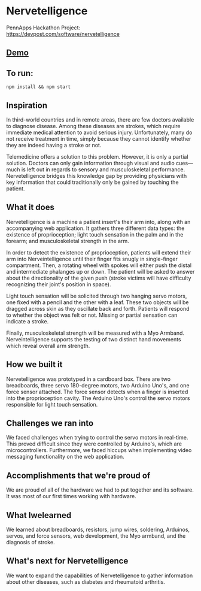 # Nervetelligence
PennApps Hackathon Project: https://devpost.com/software/nervetelligence

## [Demo](https://nervetelligence-pennapps.herokuapp.com/quickstart/)

## To run:
```
npm install && npm start
```

## Inspiration
In third-world countries and in remote areas, there are few doctors available to diagnose disease. Among these diseases are strokes, which require immediate medical attention to avoid serious injury. Unfortunately, many do not receive treatment in time, simply because they cannot identify whether they are indeed having a stroke or not.

Telemedicine offers a solution to this problem. However, it is only a partial solution. Doctors can only gain information through visual and audio cues—much is left out in regards to sensory and musculoskeletal performance. Nervetelligence bridges this knowledge gap by providing physicians with key information that could traditionally only be gained by touching the patient.

## What it does
Nervetelligence is a machine a patient insert's their arm into, along with an accompanying web application. It gathers three different data types: the existence of proprioception; light touch sensation in the palm and in the forearm; and musculoskeletal strength in the arm.

In order to detect the existence of proprioception, patients will extend their arm into Nerveintelligence until their finger fits snugly in single-finger compartment. Then, a rotating wheel with spokes will either push the distal and intermediate phalanges up or down. The patient will be asked to answer about the directionality of the given push (stroke victims will have difficulty recognizing their joint's position in space).

Light touch sensation will be solicited through two hanging servo motors, one fixed with a pencil and the other with a leaf. These two objects will be dragged across skin as they oscillate back and forth. Patients will respond to whether the object was felt or not. Missing or partial sensation can indicate a stroke.

Finally, musculoskeletal strength will be measured with a Myo Armband. Nerveintelligence supports the testing of two distinct hand movements which reveal overall arm strength.

## How we built it
Nervetelligence was prototyped in a cardboard box. There are two breadboards, three servo 180-degree motors, two Arduino Uno's, and one force sensor attached. The force sensor detects when a finger is inserted into the proprioception cavity. The Arduino Uno's control the servo motors responsible for light touch sensation.

## Challenges we ran into
We faced challenges when trying to control the servo motors in real-time. This proved difficult since they were controlled by Arduino's, which are microcontrollers. Furthermore, we faced hiccups when implementing video messaging functionality on the web application.

## Accomplishments that we're proud of
We are proud of all of the hardware we had to put together and its software. It was most of our first times working with hardware.

## What Iwelearned
We learned about breadboards, resistors, jump wires, soldering, Arduinos, servos, and force sensors, web development, the Myo armband, and the diagnosis of stroke.

## What's next for Nervetelligence
We want to expand the capabilities of Nervetelligence to gather information about other diseases, such as diabetes and rheumatoid arthritis.
